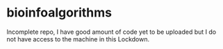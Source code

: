 # bioinfoalgorithms

Incomplete repo, I have good amount of code yet to be uploaded but I do not have access to the machine in this Lockdown.
